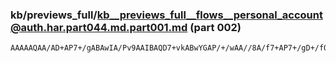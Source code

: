 ### kb/previews_full/kb__previews_full__flows__personal_account@auth.har.part044.md.part001.md (part 002)

```md
AAAAAQAA/AD+AP7+/gABAwIA/Pv9AAIBAQD7+vkABwYGAP/+/wAA//8A/f7+AP7+/gD+/f0ABgYGAP3+/gD
```

```

